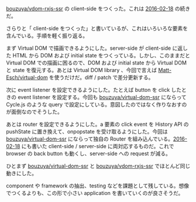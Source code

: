 [bouzuya/vdom-rxjs-ssr][] の client-side をつくった。これは [2016-02-18][] の続きだ。

さらりと「 client-side をつくった」と書いているが、これはいろいろな要素を含んでいる。手順を軽く振り返る。

まず Virtual DOM で描画できるようにした。server-side が client-side に返した HTML から DOM および initial state をつくっている。しかし、このままだと Virtual DOM  での描画に困るので、DOM および initial state から Virtual DOM と state を復元する。あとは Virtual DOM library 、今回で言えば [Matt-Esch/virtual-dom][] を使うだけだ。diff / patch で差分更新する。

次に event listener を設定できるようにした。たとえば button を click したときの event listener を設定する。今回も [bouzuya/virtual-dom-ssr][] にならって Cycle.js のような query で設定にしている。意図したのではなく作りなおすのが面倒なのでそうした。

あとは router を設定できるようにした。a 要素の click event を History API の pushState に置き換えて、onpopstate を受け取るようにした。今回は [bouzuya/virtual-dom-ssr][] にならって独自の Router を組み込んでいる。[2016-02-18][] にも書いた client-side / server-side に両対応するものだ。これで browser の back button も動くし、server-side への request が減る。

ひとまず [bouzuya/virtual-dom-ssr][] と [bouzuya/vdom-rxjs-ssr][] でほとんど同じ動きにした。

component や framework の抽出、testing などを課題として残している。想像でつくるよりも、この形で小さい application を書いていくのが良さそうだ。

[2016-02-18]: https://blog.bouzuya.net/2016/02/18/
[Matt-Esch/virtual-dom]: https://github.com/Matt-Esch/virtual-dom
[bouzuya/vdom-rxjs-ssr]: https://github.com/bouzuya/vdom-rxjs-ssr
[bouzuya/virtual-dom-ssr]: https://github.com/bouzuya/virtual-dom-ssr
